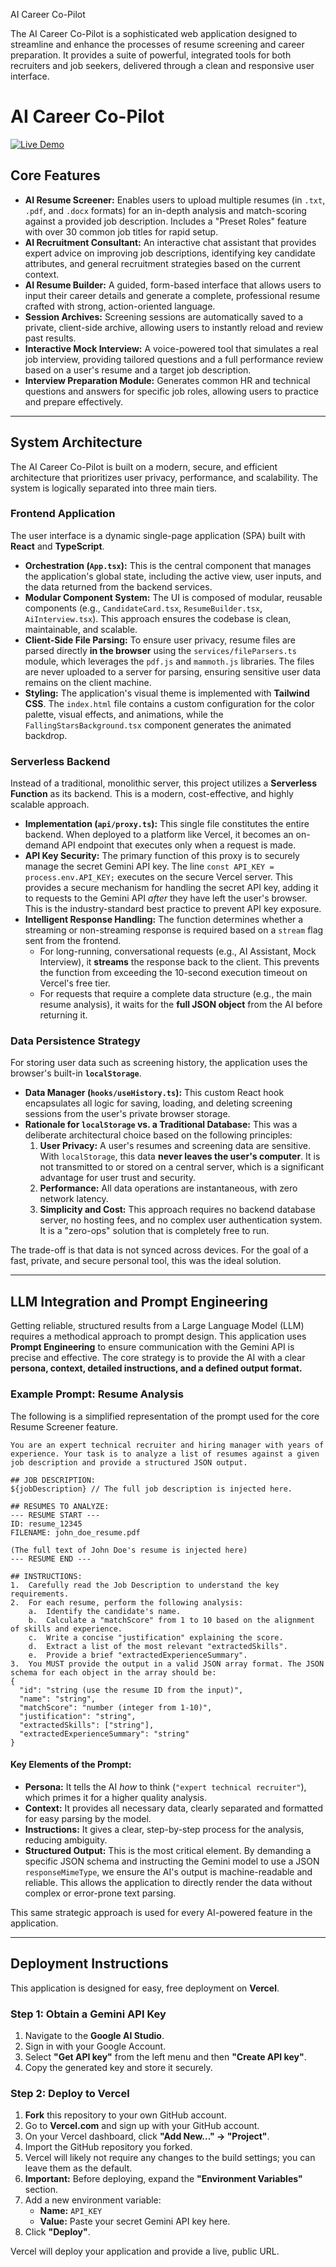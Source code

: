  AI Career Co-Pilot

The AI Career Co-Pilot is a sophisticated web application designed to streamline and enhance the processes of resume screening and career preparation. It provides a suite of powerful, integrated tools for both recruiters and job seekers, delivered through a clean and responsive user interface.
# AI Career Co-Pilot

[![Live Demo](https://img.shields.io/badge/Live-Demo-cyan?style=for-the-badge)](https://shailesh-22-bce-0406-vit-resumescre-tawny.vercel.app/)


## Core Features

-   **AI Resume Screener:** Enables users to upload multiple resumes (in `.txt`, `.pdf`, and `.docx` formats) for an in-depth analysis and match-scoring against a provided job description. Includes a "Preset Roles" feature with over 30 common job titles for rapid setup.
-   **AI Recruitment Consultant:** An interactive chat assistant that provides expert advice on improving job descriptions, identifying key candidate attributes, and general recruitment strategies based on the current context.
-   **AI Resume Builder:** A guided, form-based interface that allows users to input their career details and generate a complete, professional resume crafted with strong, action-oriented language.
-   **Session Archives:** Screening sessions are automatically saved to a private, client-side archive, allowing users to instantly reload and review past results.
-   **Interactive Mock Interview:** A voice-powered tool that simulates a real job interview, providing tailored questions and a full performance review based on a user's resume and a target job description.
-   **Interview Preparation Module:** Generates common HR and technical questions and answers for specific job roles, allowing users to practice and prepare effectively.

---

## System Architecture

The AI Career Co-Pilot is built on a modern, secure, and efficient architecture that prioritizes user privacy, performance, and scalability. The system is logically separated into three main tiers.

### Frontend Application

The user interface is a dynamic single-page application (SPA) built with **React** and **TypeScript**.

-   **Orchestration (`App.tsx`):** This is the central component that manages the application's global state, including the active view, user inputs, and the data returned from the backend services.
-   **Modular Component System:** The UI is composed of modular, reusable components (e.g., `CandidateCard.tsx`, `ResumeBuilder.tsx`, `AiInterview.tsx`). This approach ensures the codebase is clean, maintainable, and scalable.
-   **Client-Side File Parsing:** To ensure user privacy, resume files are parsed directly **in the browser** using the `services/fileParsers.ts` module, which leverages the `pdf.js` and `mammoth.js` libraries. The files are never uploaded to a server for parsing, ensuring sensitive user data remains on the client machine.
-   **Styling:** The application's visual theme is implemented with **Tailwind CSS**. The `index.html` file contains a custom configuration for the color palette, visual effects, and animations, while the `FallingStarsBackground.tsx` component generates the animated backdrop.

### Serverless Backend

Instead of a traditional, monolithic server, this project utilizes a **Serverless Function** as its backend. This is a modern, cost-effective, and highly scalable approach.

-   **Implementation (`api/proxy.ts`):** This single file constitutes the entire backend. When deployed to a platform like Vercel, it becomes an on-demand API endpoint that executes only when a request is made.
-   **API Key Security:** The primary function of this proxy is to securely manage the secret Gemini API key. The line `const API_KEY = process.env.API_KEY;` executes on the secure Vercel server. This provides a secure mechanism for handling the secret API key, adding it to requests to the Gemini API *after* they have left the user's browser. This is the industry-standard best practice to prevent API key exposure.
-   **Intelligent Response Handling:** The function determines whether a streaming or non-streaming response is required based on a `stream` flag sent from the frontend.
    -   For long-running, conversational requests (e.g., AI Assistant, Mock Interview), it **streams** the response back to the client. This prevents the function from exceeding the 10-second execution timeout on Vercel's free tier.
    -   For requests that require a complete data structure (e.g., the main resume analysis), it waits for the **full JSON object** from the AI before returning it.

### Data Persistence Strategy

For storing user data such as screening history, the application uses the browser's built-in **`localStorage`**.

-   **Data Manager (`hooks/useHistory.ts`):** This custom React hook encapsulates all logic for saving, loading, and deleting screening sessions from the user's private browser storage.
-   **Rationale for `localStorage` vs. a Traditional Database:** This was a deliberate architectural choice based on the following principles:
    1.  **User Privacy:** A user's resumes and screening data are sensitive. With `localStorage`, this data **never leaves the user's computer**. It is not transmitted to or stored on a central server, which is a significant advantage for user trust and security.
    2.  **Performance:** All data operations are instantaneous, with zero network latency.
    3.  **Simplicity and Cost:** This approach requires no backend database server, no hosting fees, and no complex user authentication system. It is a "zero-ops" solution that is completely free to run.

The trade-off is that data is not synced across devices. For the goal of a fast, private, and secure personal tool, this was the ideal solution.

---

## LLM Integration and Prompt Engineering

Getting reliable, structured results from a Large Language Model (LLM) requires a methodical approach to prompt design. This application uses **Prompt Engineering** to ensure communication with the Gemini API is precise and effective. The core strategy is to provide the AI with a clear **persona, context, detailed instructions, and a defined output format.**

### Example Prompt: Resume Analysis

The following is a simplified representation of the prompt used for the core Resume Screener feature.

```
You are an expert technical recruiter and hiring manager with years of experience. Your task is to analyze a list of resumes against a given job description and provide a structured JSON output.

## JOB DESCRIPTION:
${jobDescription} // The full job description is injected here.

## RESUMES TO ANALYZE:
--- RESUME START ---
ID: resume_12345
FILENAME: john_doe_resume.pdf

(The full text of John Doe's resume is injected here)
--- RESUME END ---

## INSTRUCTIONS:
1.  Carefully read the Job Description to understand the key requirements.
2.  For each resume, perform the following analysis:
    a.  Identify the candidate's name.
    b.  Calculate a "matchScore" from 1 to 10 based on the alignment of skills and experience.
    c.  Write a concise "justification" explaining the score.
    d.  Extract a list of the most relevant "extractedSkills".
    e.  Provide a brief "extractedExperienceSummary".
3.  You MUST provide the output in a valid JSON array format. The JSON schema for each object in the array should be:
{
  "id": "string (use the resume ID from the input)",
  "name": "string",
  "matchScore": "number (integer from 1-10)",
  "justification": "string",
  "extractedSkills": ["string"],
  "extractedExperienceSummary": "string"
}
```

#### Key Elements of the Prompt:

-   **Persona:** It tells the AI *how* to think (`"expert technical recruiter"`), which primes it for a higher quality analysis.
-   **Context:** It provides all necessary data, clearly separated and formatted for easy parsing by the model.
-   **Instructions:** It gives a clear, step-by-step process for the analysis, reducing ambiguity.
-   **Structured Output:** This is the most critical element. By demanding a specific JSON schema and instructing the Gemini model to use a JSON `responseMimeType`, we ensure the AI's output is machine-readable and reliable. This allows the application to directly render the data without complex or error-prone text parsing.

This same strategic approach is used for every AI-powered feature in the application.

---

## Deployment Instructions

This application is designed for easy, free deployment on **Vercel**.

### Step 1: Obtain a Gemini API Key

1.  Navigate to the **Google AI Studio**.
2.  Sign in with your Google Account.
3.  Select **"Get API key"** from the left menu and then **"Create API key"**.
4.  Copy the generated key and store it securely.

### Step 2: Deploy to Vercel

1.  **Fork** this repository to your own GitHub account.
2.  Go to **Vercel.com** and sign up with your GitHub account.
3.  On your Vercel dashboard, click **"Add New..." -> "Project"**.
4.  Import the GitHub repository you forked.
5.  Vercel will likely not require any changes to the build settings; you can leave them as the default.
6.  **Important:** Before deploying, expand the **"Environment Variables"** section.
7.  Add a new environment variable:
    -   **Name:** `API_KEY`
    -   **Value:** Paste your secret Gemini API key here.
8.  Click **"Deploy"**.

Vercel will deploy your application and provide a live, public URL.
